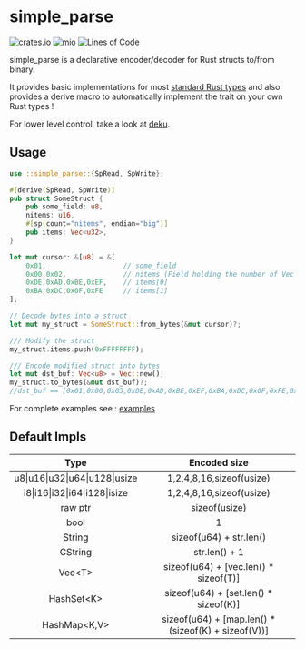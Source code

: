 # simple_parse

[![crates.io](https://img.shields.io/crates/v/simple_parse.svg)](https://crates.io/crates/simple_parse)
[![mio](https://docs.rs/simple_parse/badge.svg)](https://docs.rs/simple_parse/)
![Lines of Code](https://tokei.rs/b1/github/elast0ny/simple_parse)

simple_parse is a declarative encoder/decoder for Rust structs to/from binary.

It provides basic implementations for most [standard Rust types](#Default-Impls) and also provides a derive macro to automatically implement the trait on your own Rust types !

For lower level control, take a look at [deku](https://github.com/sharksforarms/deku).

## Usage

```Rust
use ::simple_parse::{SpRead, SpWrite};

#[derive(SpRead, SpWrite)]
pub struct SomeStruct {
    pub some_field: u8,
    nitems: u16,
    #[sp(count="nitems", endian="big")]
    pub items: Vec<u32>,
}

let mut cursor: &[u8] = &[
    0x01,                   // some_field
    0x00,0x02,              // nitems (Field holding the number of Vec items)
    0xDE,0xAD,0xBE,0xEF,    // items[0]
    0xBA,0xDC,0x0F,0xFE     // items[1]
];

// Decode bytes into a struct
let mut my_struct = SomeStruct::from_bytes(&mut cursor)?;

/// Modify the struct
my_struct.items.push(0xFFFFFFFF);

/// Encode modified struct into bytes
let mut dst_buf: Vec<u8> = Vec::new();
my_struct.to_bytes(&mut dst_buf)?;
//dst_buf == [0x01,0x00,0x03,0xDE,0xAD,0xBE,0xEF,0xBA,0xDC,0x0F,0xFE,0xFF,0xFF,0xFF,0xFF]
```

For complete examples see : [examples](examples/)


## Default Impls
| Type | Encoded size |
|:------:|:------:|
|u8\|u16\|u32\|u64\|u128\|usize| 1,2,4,8,16,sizeof(usize) |
|i8\|i16\|i32\|i64\|i128\|isize| 1,2,4,8,16,sizeof(usize) |
|raw ptr| sizeof(usize) |
|bool| 1 |
| String | sizeof(u64) + str.len()|
| CString | str.len() + 1 |
| Vec\<T> | sizeof(u64) + [vec.len() * sizeof(T)] |
| HashSet\<K> | sizeof(u64) + [set.len() * sizeof(K)] |
| HashMap\<K,V> | sizeof(u64) + [map.len() * (sizeof(K) + sizeof(V))] |